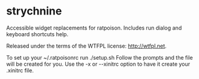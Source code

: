 strychnine
==========

Accessible widget replacements for ratpoison. Includes run dialog and keyboard shortcuts help.

Released under the terms of the WTFPL license: http://wtfpl.net.


To set up your ~/.ratpoisonrc run
./setup.sh
Follow the prompts and the file will be created for you.
Use the -x or --xinitrc option to have it create your .xinitrc file.
